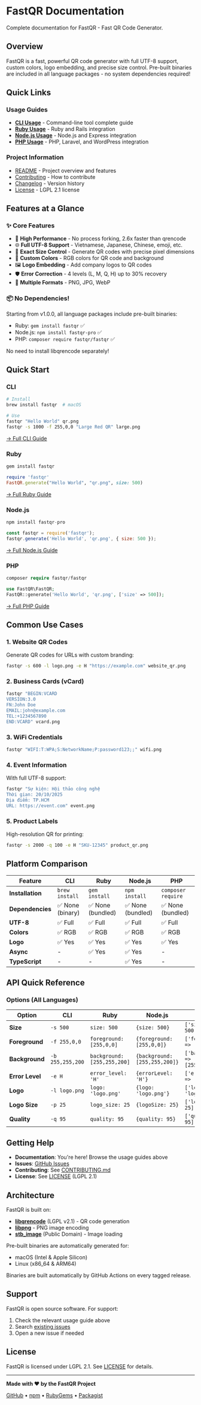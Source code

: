 # FastQR Documentation

Complete documentation for FastQR - Fast QR Code Generator.

## Overview

FastQR is a fast, powerful QR code generator with full UTF-8 support, custom colors, logo embedding, and precise size control. Pre-built binaries are included in all language packages - no system dependencies required!

## Quick Links

### Usage Guides
- **[CLI Usage](CLI_USAGE.md)** - Command-line tool complete guide
- **[Ruby Usage](RUBY_USAGE.md)** - Ruby and Rails integration
- **[Node.js Usage](NODEJS_USAGE.md)** - Node.js and Express integration
- **[PHP Usage](PHP_USAGE.md)** - PHP, Laravel, and WordPress integration

### Project Information
- [README](../README.md) - Project overview and features
- [Contributing](../CONTRIBUTING.md) - How to contribute
- [Changelog](../CHANGELOG.md) - Version history
- [License](../LICENSE) - LGPL 2.1 license

## Features at a Glance

### ✨ Core Features
- 🚀 **High Performance** - No process forking, 2.6x faster than qrencode
- 🌐 **Full UTF-8 Support** - Vietnamese, Japanese, Chinese, emoji, etc.
- 📐 **Exact Size Control** - Generate QR codes with precise pixel dimensions
- 🎨 **Custom Colors** - RGB colors for QR code and background
- 🖼️ **Logo Embedding** - Add company logos to QR codes
- 🛡️ **Error Correction** - 4 levels (L, M, Q, H) up to 30% recovery
- 💾 **Multiple Formats** - PNG, JPG, WebP

### 📦 No Dependencies!
Starting from v1.0.0, all language packages include pre-built binaries:
- Ruby: `gem install fastqr` ✅
- Node.js: `npm install fastqr-pro` ✅
- PHP: `composer require fastqr/fastqr` ✅

No need to install libqrencode separately!

## Quick Start

### CLI
```bash
# Install
brew install fastqr  # macOS

# Use
fastqr "Hello World" qr.png
fastqr -s 1000 -f 255,0,0 "Large Red QR" large.png
```
[→ Full CLI Guide](CLI_USAGE.md)

### Ruby
```ruby
gem install fastqr

require 'fastqr'
FastQR.generate("Hello World", "qr.png", size: 500)
```
[→ Full Ruby Guide](RUBY_USAGE.md)

### Node.js
```javascript
npm install fastqr-pro

const fastqr = require('fastqr');
fastqr.generate('Hello World', 'qr.png', { size: 500 });
```
[→ Full Node.js Guide](NODEJS_USAGE.md)

### PHP
```php
composer require fastqr/fastqr

use FastQR\FastQR;
FastQR::generate('Hello World', 'qr.png', ['size' => 500]);
```
[→ Full PHP Guide](PHP_USAGE.md)

## Common Use Cases

### 1. Website QR Codes
Generate QR codes for URLs with custom branding:
```bash
fastqr -s 600 -l logo.png -e H "https://example.com" website_qr.png
```

### 2. Business Cards (vCard)
```bash
fastqr "BEGIN:VCARD
VERSION:3.0
FN:John Doe
EMAIL:john@example.com
TEL:+1234567890
END:VCARD" vcard.png
```

### 3. WiFi Credentials
```bash
fastqr "WIFI:T:WPA;S:NetworkName;P:password123;;" wifi.png
```

### 4. Event Information
With full UTF-8 support:
```bash
fastqr "Sự kiện: Hội thảo công nghệ
Thời gian: 20/10/2025
Địa điểm: TP.HCM
URL: https://event.com" event.png
```

### 5. Product Labels
High-resolution QR for printing:
```bash
fastqr -s 2000 -q 100 -e H "SKU-12345" product_qr.png
```

## Platform Comparison

| Feature | CLI | Ruby | Node.js | PHP |
|---------|-----|------|---------|-----|
| **Installation** | `brew install` | `gem install` | `npm install` | `composer require` |
| **Dependencies** | ✅ None (binary) | ✅ None (bundled) | ✅ None (bundled) | ✅ None (bundled) |
| **UTF-8** | ✅ Full | ✅ Full | ✅ Full | ✅ Full |
| **Colors** | ✅ RGB | ✅ RGB | ✅ RGB | ✅ RGB |
| **Logo** | ✅ Yes | ✅ Yes | ✅ Yes | ✅ Yes |
| **Async** | - | ✅ Yes | ✅ Yes | - |
| **TypeScript** | - | - | ✅ Yes | - |

## API Quick Reference

### Options (All Languages)

| Option | CLI | Ruby | Node.js | PHP | Default |
|--------|-----|------|---------|-----|---------|
| **Size** | `-s 500` | `size: 500` | `{size: 500}` | `['size' => 500]` | 300 |
| **Foreground** | `-f 255,0,0` | `foreground: [255,0,0]` | `{foreground: [255,0,0]}` | `['foreground' => [255,0,0]]` | [0,0,0] |
| **Background** | `-b 255,255,200` | `background: [255,255,200]` | `{background: [255,255,200]}` | `['background' => [255,255,200]]` | [255,255,255] |
| **Error Level** | `-e H` | `error_level: 'H'` | `{errorLevel: 'H'}` | `['errorLevel' => 'H']` | 'M' |
| **Logo** | `-l logo.png` | `logo: 'logo.png'` | `{logo: 'logo.png'}` | `['logo' => 'logo.png']` | - |
| **Logo Size** | `-p 25` | `logo_size: 25` | `{logoSize: 25}` | `['logoSize' => 25]` | 20 |
| **Quality** | `-q 95` | `quality: 95` | `{quality: 95}` | `['quality' => 95]` | 95 |

## Getting Help

- **Documentation**: You're here! Browse the usage guides above
- **Issues**: [GitHub Issues](https://github.com/tranhuucanh/fastqr/issues)
- **Contributing**: See [CONTRIBUTING.md](../CONTRIBUTING.md)
- **License**: See [LICENSE](../LICENSE) (LGPL 2.1)

## Architecture

FastQR is built on:
- **[libqrencode](https://fukuchi.org/works/qrencode/)** (LGPL v2.1) - QR code generation
- **[libpng](http://www.libpng.org/pub/png/libpng.html)** - PNG image encoding
- **[stb_image](https://github.com/nothings/stb)** (Public Domain) - Image loading

Pre-built binaries are automatically generated for:
- macOS (Intel & Apple Silicon)
- Linux (x86_64 & ARM64)

Binaries are built automatically by GitHub Actions on every tagged release.

## Support

FastQR is open source software. For support:

1. Check the relevant usage guide above
2. Search [existing issues](https://github.com/tranhuucanh/fastqr/issues)
3. Open a new issue if needed

## License

FastQR is licensed under LGPL 2.1. See [LICENSE](../LICENSE) for details.

---

**Made with ❤️ by the FastQR Project**

[GitHub](https://github.com/tranhuucanh/fastqr) •
[npm](https://www.npmjs.com/package/fastqr) •
[RubyGems](https://rubygems.org/gems/fastqr) •
[Packagist](https://packagist.org/packages/fastqr/fastqr)

